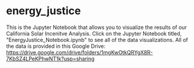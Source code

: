 # energy_justice
 This is the Jupyter Notebook that allows you to visualize the results of our California Solar Incenitve Analysis. 
 Click on the Jupyter Notebook titled, "EnergyJustice_Notebook.ipynb" to see all of the data visualizations. All of the data
 is provided in this Google Drive: https://drive.google.com/drive/folders/1mgKwOtkQRYgX8R-7KbSZ4LPeKPhwNT1k?usp=sharing

